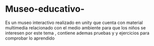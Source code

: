 # Museo-educativo-
Es un museo interactivo realizado en unity que cuenta con material multimedia relacionado con el medio ambiente para que los niños se interesen por este tema , contiene ademas pruebas y  y ejercicios para comprobar lo aprendido 

